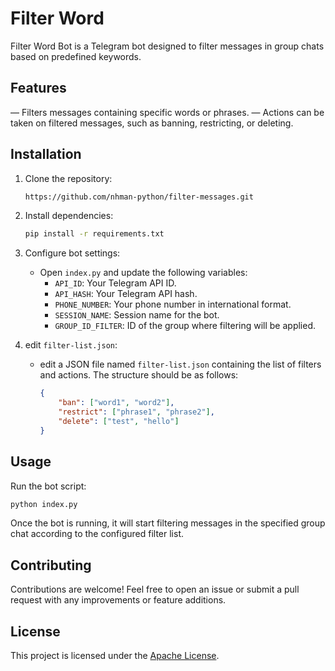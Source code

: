 # Filter Word

Filter Word Bot is a Telegram bot designed to filter messages in group chats based on predefined keywords.

## Features

— Filters messages containing specific words or phrases.
— Actions can be taken on filtered messages, such as banning, restricting, or deleting.

## Installation

1. Clone the repository:

   ```bash
   https://github.com/nhman-python/filter-messages.git
   ```

2. Install dependencies:

   ```bash
   pip install -r requirements.txt
   ```

3. Configure bot settings:

   - Open `index.py` and update the following variables:
     - `API_ID`: Your Telegram API ID.
     - `API_HASH`: Your Telegram API hash.
     - `PHONE_NUMBER`: Your phone number in international format.
     - `SESSION_NAME`: Session name for the bot.
     - `GROUP_ID_FILTER`: ID of the group where filtering will be applied.

4. edit `filter-list.json`:

   - edit a JSON file named `filter-list.json` containing the list of filters and actions. The structure should be as follows:

     ```json
     {
         "ban": ["word1", "word2"],
         "restrict": ["phrase1", "phrase2"],
         "delete": ["test", "hello"]
     }
     ```


## Usage

Run the bot script:

```bash
python index.py
```

Once the bot is running, it will start filtering messages in the specified group chat according to the configured filter list.

## Contributing

Contributions are welcome! Feel free to open an issue or submit a pull request with any improvements or feature additions.

## License

This project is licensed under the [Apache License](https://github.com/nhman-python/filter-messages/blob/main/LICENSE).
